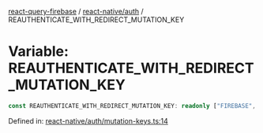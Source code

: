 [react-query-firebase](../../../modules.md) / [react-native/auth](../index.md) / REAUTHENTICATE\_WITH\_REDIRECT\_MUTATION\_KEY

# Variable: REAUTHENTICATE\_WITH\_REDIRECT\_MUTATION\_KEY

```ts
const REAUTHENTICATE_WITH_REDIRECT_MUTATION_KEY: readonly ["FIREBASE", "AUTH", "REAUTHENTICATE_WITH_REDIRECT"];
```

Defined in: [react-native/auth/mutation-keys.ts:14](https://github.com/vpishuk/react-query-firebase/blob/43c0734068a570cd646254bb366ccd8007f7dfed/react-native/auth/mutation-keys.ts#L14)
